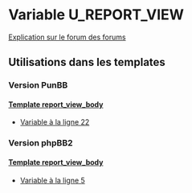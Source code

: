 # Variable U_REPORT_VIEW
[Explication sur le forum des forums](http://forum.forumactif.com/t294113-listing-des-variables#U_REPORT_VIEW)

## Utilisations dans les templates

### Version PunBB

#### [Template report_view_body](punbb/report_view_body.md)
* [Variable à la ligne 22](../punbb/report_view_body.tpl#L22)

### Version phpBB2

#### [Template report_view_body](subsilver/report_view_body.md)
* [Variable à la ligne 5](../subsilver/report_view_body.tpl#L5)